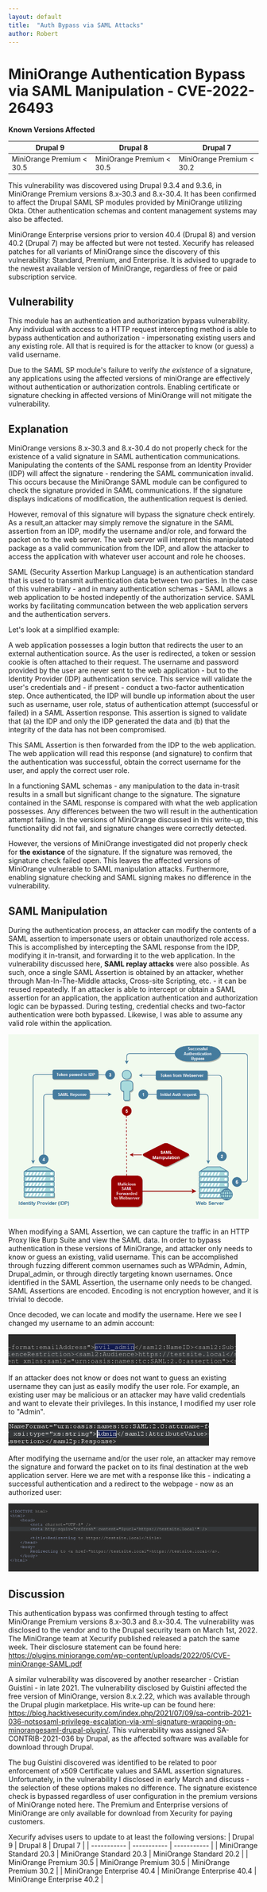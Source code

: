 ```yaml
---
layout: default
title:  "Auth Bypass via SAML Attacks"
author: Robert
---
```


# MiniOrange Authentication Bypass via SAML Manipulation - CVE-2022-26493

**Known Versions Affected**

| Drupal 9 |  Drupal 8     | Drupal 7 |
| ----------- | ----------- | ----------- |
| MiniOrange Premium < 30.5 | MiniOrange Premium < 30.5      | MiniOrange Premium < 30.2       |

This vulnerability was discovered using Drupal 9.3.4 and 9.3.6, in MiniOrange Premium versions 8.x-30.3 and 8.x-30.4. It has been confirmed to affect the Drupal SAML SP modules provided by MiniOrange utilizing Okta.  Other authentication schemas and content management systems may also be affected.

MiniOrange Enterprise versions prior to version 40.4 (Drupal 8) and version 40.2 (Drupal 7) may be affected but were not tested. Xecurify has released patches for all variants of MiniOrange since the discovery
of this vulnerability: Standard, Premium, and Enterprise.  It is advised to upgrade to the newest available version of MiniOrange, regardless of free or paid subscription service. 

## Vulnerability

This module has an authentication and authorization bypass vulnerability. Any individual with access to a HTTP request intercepting method is able to bypass 
authentication and authorization - impersonating existing users and any existing role. All that is required is for the attacker to know (or guess) a valid username.

Due to the SAML SP module's failure to verify *the existence* of a signature, any applications using the affected versions of miniOrange are effectively without authentication or authorization controls. Enabling certificate or signature checking in affected versions of MiniOrange will not mitigate the vulnerability.

## Explanation

MiniOrange versions 8.x-30.3 and 8.x-30.4 do not properly check for the existence of a valid signature in SAML authentication communications.  Manipulating the contents of the SAML response from an Identity Provider (IDP) will affect the signature - rendering the SAML communication invalid.  This occurs because the MiniOrange 
SAML module can be configured to check the signature provided in SAML communications. If the signature displays indications of modification, the authentication
request is denied.  

However, removal of this signature will bypass the signature check entirely. As a result,an attacker may simply remove the signature in the SAML assertion from an IDP, modify the username and/or role, and forward the packet on to the web server.
The web server will interpret this manipulated package as a valid communication from the IDP, and allow the attacker to access the application with whatever user account and role he chooses.

SAML (Security Assertion Markup Language) is an authentication standard that is used to transmit authentication data between two parties.  In the case of this vulnerability - 
and in many authentication schemas - SAML allows a web application to be hosted indepently of the authorization service.  SAML works by facilitating communcation between the web application servers 
and the authentication servers.  

Let's look at a simplified example:

A web application possesses a login button that redirects the user to an external authentication source.  As the user is redirected, a token or session cookie is often attached to their request.  The username and
password provided by the user are never sent to the web application - but to the Identity Provider (IDP) authentication service.  This service will validate the user's credentials and - if present - conduct
a two-factor authentication step.  Once authenticated, the IDP will bundle up information about the user such as username, user role, status of authentication attempt (successful or failed) in a SAML Assertion response. This assertion is signed
to validate that (a) the IDP and only the IDP generated the data and (b) that the integrity of the data has not been compromised.

This SAML Assertion is then forwarded from the IDP to the web application.  The web application will read this response (and signature) to confirm that the authentication was successful, obtain the correct username for the user, and apply the correct user role.

In a functioning SAML schemas - any manipulation to the data in-trasit results in a small but significant change to the signature.  The signature contained in the SAML response is compared with what the web application possesses.
Any differences between the two will result in the authentication attempt failing.  In the versions of MiniOrange discussed in this write-up, this functionality did not fail, and signature changes were correctly detected.

However, the versions of MiniOrange investigated did not properly check for **the existance** of the signature.  If the signature was removed, the signature check failed open. This leaves the affected versions of MiniOrange vulnerable to SAML manipulation attacks. Furthermore, enabling signature checking and SAML signing makes no difference in the vulnerability. 

## SAML Manipulation

During the authentication process, an attacker can modify the contents of a SAML assertion to impersonate users or obtain unauthorized role access. This is 
accomplished by intercepting the SAML response from the IDP, modifying it in-transit, and forwarding it to the web application.  In the vulnerability discussed here, **SAML replay attacks**
were also possible.  As such, once a single SAML Assertion is obtained by an attacker, whether through Man-In-The-Middle attacks, Cross-site Scripting, etc. - it can be reused repeatedly.  If an attacker is able to intercept or obtain 
a SAML assertion for an application, the application authentication and authorization logic can be bypassed. During testing, credential checks and two-factor authentication were both bypassed.  Likewise, I was able to assume any valid role within the application.

![SAML Manipulation Attack](/docs/assets/images/SAML_cap2.PNG)

When modifying a SAML Assertion, we can capture the traffic in an HTTP Proxy like Burp Suite and view the SAML data. In order to bypass authentication in these versions
of MiniOrange, and attacker only needs to know or guess an existing, valid username.  This can be accomplished through fuzzing different common usernames such as WPAdmin, Admin,
Drupal_admin, or through directly targeting known usernames. Once identified in the SAML Assertion, the username only needs to be changed.  SAML Assertions are encoded. Encoding is not encryption however, and it is trivial to decode.

Once decoded, we can locate and modify the username.  Here we see I changed my username to an admin account:

![SAML Decoded](/docs/assets/images/evil_admin.png)

If an attacker does not know or does not want to guess an existing username they can just as easily modify the user role. For example, an existing user may be malicious or an attacker may have valid credentials and want to elevate their privileges. In this instance, I modified my user role to "Admin".

![SAML Role](/docs/assets/images/SAML_role_1.PNG)

After modifying the username and/or the user role, an attacker may remove the signature and forward the packet on to its final destination at the web application server. Here we are met with a response like this - indicating a successful authentication and a redirect to the webpage - now as an authorized user:

![SAML Success](/docs/assets/images/success.png)

## Discussion

This authentication bypass was confirmed through testing to affect MiniOrange Premium versions 8.x-30.3 and 8.x-30.4.  The vulnerability was disclosed to the vendor and to the Drupal security team on March 1st, 2022. The MiniOrange team at Xecurify published released a patch the same week.  Their disclosure statement can be found here: https://plugins.miniorange.com/wp-content/uploads/2022/05/CVE-miniOrange-SAML.pdf

A similar vulnerability was discovered by another researcher - Cristian Guistini - in late 2021. The vulnerability disclosed by Guistini affected the free version of MiniOrange, version 8.x.2.22, which was available through the Drupal plugin marketplace. His write-up can be found here: https://blog.hacktivesecurity.com/index.php/2021/07/09/sa-contrib-2021-036-notsosaml-privilege-escalation-via-xml-signature-wrapping-on-minorangesaml-drupal-plugin/.  This vulnerability was assigned SA-CONTRIB-2021-036 by Drupal, as the affected software was available for download through Drupal.

The bug Guistini discovered was identified to be related to poor enforcement of x509 Certificate values and SAML assertion signatures. Unfortunately, in the vulnerability I disclosed in early March and discuss - the selection of these options makes no difference.  The signature existence check is bypassed regardless of user configuration in the premium versions of MiniOrange noted here.  The Premium and Enterprise versions of MiniOrange are only available for download from Xecurity for paying customers.  

Xecurify advises users to update to at least the following versions:
| Drupal 9 |  Drupal 8     | Drupal 7 |
| ----------- | ----------- | ----------- |
| MiniOrange Standard 20.3 | MiniOrange Standard 20.3     | MiniOrange Standard 20.2      |
| MiniOrange Premium 30.5 | MiniOrange Premium 30.5      | MiniOrange Premium 30.2       |
| MiniOrange Enterprise 40.4 | MiniOrange Enterprise 40.4      | MiniOrange Enterprise 40.2      |

